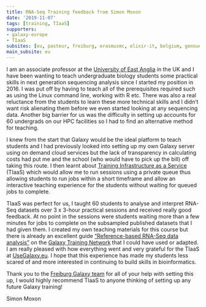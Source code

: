 ```yaml
---
title: RNA-Seq Training feedback from Simon Moxon
date: '2019-11-07'
tags: [training, TIaaS]
supporters:
- galaxy-europe
- TIaaS
subsites: [eu, pasteur, freiburg, erasmusmc, elixir-it, belgium, genouest]
main_subsite: eu
---
```


I am an associate professor at the [University of East Anglia](https://www.uea.ac.uk/) in the UK and I have been wanting to teach undergraduate biology students some practical skills 
in next generation sequencing analysis since I started my position in 2016. I was put off by having to teach all of the prerequisites required such as using 
the Linux command line, working with R etc. There was also a real reluctance from the students to learn these more technical skills and I didn’t want risk 
alienating them before we even started looking at any sequencing data. Another big barrier for us was the difficulty in setting up accounts for 60 undergrads 
on our HPC facilities so I had to find an alternative method for teaching.  

I knew from the start that Galaxy would be the ideal platform to teach students and I had previously looked into setting up my own Galaxy server using on demand 
cloud services but the lack of transparency in calculating costs had put me and the school (who would have to pick up the bill) off taking this route. I then learnt 
about [Training Infrastructure as a Service](https://galaxyproject.eu/tiaas) (TIaaS) which would allow me to run sessions using a private queue thus allowing students to run jobs within a short 
timeframe and allow an interactive teaching experience for the students without waiting for queued jobs to complete.  

TIaaS was perfect for us, I taught 60 students to analyse and interpret RNA-Seq datasets over 3 x 3-hour practical sessions and received really good feedback. 
At no point in the sessions were students waiting more than a few minutes for jobs to complete on the subsampled published datasets that I had given them. 
I created my own teaching materials for this course but there is already an excellent guide [“Reference-based RNA-Seq data analysis”](https://training.galaxyproject.org/training-material/topics/transcriptomics/) on the [Galaxy Training Network](https://training.galaxyproject.org/) 
that I could have used or adapted. I am really pleased with how everything went and
very grateful for the TIaaS at [UseGalaxy.eu](https://usegalaxy.eu). I hope that this experience has 
made my students less scared of and more interested in continuing to build skills in bioinformatics.  

Thank you to the [Freiburg Galaxy team](https://galaxyproject.eu/freiburg/) for all of your help with setting this up, I would highly recommend TIaaS to anyone thinking of setting up any future Galaxy training!  

Simon Moxon




